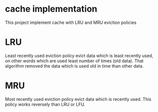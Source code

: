 # cache implementation
This project implement cache with LRU and MRU eviction policies

# LRU

Least recently used eviction policy evict data which is least recently used, on other words which are used least number of times (old data). That algorithm removed the data which is used old in time than other data.


# MRU

Most recently used eviction policy evict data which is recently used. This policy works reversely than LRU or LFU. 
